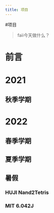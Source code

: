 ```yaml
---
title: 项目
---
```


#项目
>faii今天做什么？

# 前言

# 2021
## 秋季学期

# 2022
## 春季学期

## 夏季学期

## 暑假

### HUJI Nand2Tetris

### MIT 6.042J
